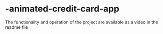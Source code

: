 # -animated-credit-card-app
The functionality and operation of the project are available as a video in the readme file
